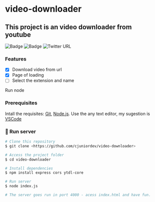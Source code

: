 # video-downloader

## This project is an video downloader from youtube

![Badge](https://img.shields.io/badge/nodejs-v12.14.0-<#51cf66>)
![Badge](https://img.shields.io/badge/npm-v6.14.8-<#5c940d>)
![Twitter URL](https://img.shields.io/twitter/url?style=social&url=https%3A%2F%2Ftwitter.com%2Fcjuniordev)

### Features

- [x] Download video from url
- [x] Page of loading
- [ ] Select the extension and name

Run node

### Prerequisites

Intall the requisites:
[Git](https://git-scm.com), [Node.js](https://nodejs.org/en/). 
Use the any text editor, my sugestion is [VSCode](https://code.visualstudio.com/)

### 🎲 Run server

```bash
# Clone this repository
$ git clone <https://github.com/cjuniordev/video-downloader>

# Access the project folder
$ cd video-downloader

# Install dependencies
$ npm install express cors ytdl-core

# Run server
$ node index.js

# The server goes run in port 4000 - acess index.html and have fun.
```
